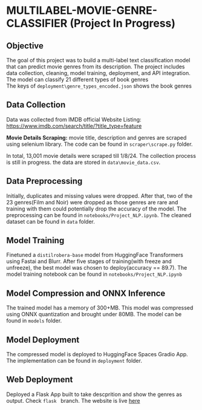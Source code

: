 # MULTILABEL-MOVIE-GENRE-CLASSIFIER (Project In Progress)

## Objective
The goal of this project was to build a multi-label text classification model that can predict movie genres from its description. The project includes data collection, cleaning, model training, deployment, and API integration. <br/>
The model can classify 21 different types of book genres <br/>The keys of `deployment\genre_types_encoded.json` shows the book genres

 ## Data Collection

Data was collected from IMDB official Website Listing: https://www.imdb.com/search/title/?title_type=feature <br/>

**Movie Details Scraping:** movie title, description and genres are scraped using selenium library. The code can be found in `scraper\scrape.py` folder.

In total, 13,001 movie details were scraped till 1/8/24. The collection process is still in progress. the data are stored in `data\movie_data.csv`.

## Data Preprocessing

Initially, duplicates and missing values were dropped. After that, two of the 23 genres(Film and Noir) were dropped as those genres are rare and training with them could potentially drop the accuracy of the model. The preprocessing can be found in `notebooks/Project_NLP.ipynb`. The cleaned dataset can be found in `data` folder.

## Model Training

Finetuned a `distilrobera-base` model from HuggingFace Transformers using Fastai and Blurr. After five stages of training(with freeze and unfreeze), the best model was chosen to deploy(accuracy == 89.7). The model training notebook can be found in `notebooks/Project_NLP.ipynb`

## Model Compression and ONNX Inference

The trained model has a memory of 300+MB. This model was compressed using ONNX quantization and brought under 80MB. The model can be found in `models` folder.

## Model Deployment

The compressed model is deployed to HuggingFace Spaces Gradio App. The implementation can be found in `deployment` folder.




## Web Deployment
Deployed a Flask App built to take descprition and show the genres as output. Check `flask ` branch. The website is live [here](https://multilabel-movie-genre-classifier.onrender.com/) 
